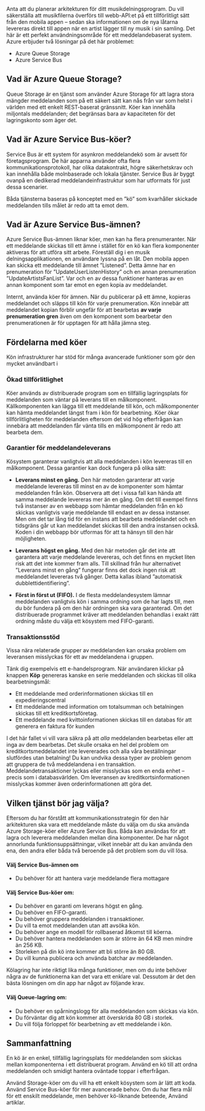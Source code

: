 Anta att du planerar arkitekturen för ditt musikdelningsprogram. Du vill säkerställa att musikfilerna överförs till webb-API:et på ett tillförlitligt sätt från den mobila appen – sedan ska informationen om de nya låtarna levereras direkt till appen när en artist lägger till ny musik i sin samling. Det här är ett perfekt användningsområde för ett meddelandebaserat system. Azure erbjuder två lösningar på det här problemet:

- Azure Queue Storage
- Azure Service Bus

## <a name="what-is-azure-queue-storage"></a>Vad är Azure Queue Storage?
Queue Storage är en tjänst som använder Azure Storage för att lagra stora mängder meddelanden som på ett säkert sätt kan nås från var som helst i världen med ett enkelt REST-baserat gränssnitt. Köer kan innehålla miljontals meddelanden; det begränsas bara av kapaciteten för det lagringskonto som äger det.

## <a name="what-is-azure-service-bus-queues"></a>Vad är Azure Service Bus-köer?
Service Bus är ett system för asynkron meddelandekö som är avsett för företagsprogram. De här apparna använder ofta flera kommunikationsprotokoll, har olika datakontrakt, högre säkerhetskrav och kan innehålla både molnbaserade och lokala tjänster. Service Bus är byggt ovanpå en dedikerad meddelandeinfrastruktur som har utformats för just dessa scenarier.

Båda tjänsterna baseras på konceptet med en ”kö” som kvarhåller skickade meddelanden tills målet är redo att ta emot dem.

## <a name="what-are-azure-service-bus-topics"></a>Vad är Azure Service Bus-ämnen?
Azure Service Bus-ämnen liknar köer, men kan ha flera prenumeranter. När ett meddelande skickas till ett ämne i stället för en kö kan flera komponenter aktiveras för att utföra sitt arbete. Föreställ dig i en musik delningsapplikationen, en användare lyssna på en låt. Den mobila appen kan skicka ett meddelande till ämnet ”Listened”. Detta ämne har en prenumeration för ”UpdateUserListenHistory” och en annan prenumeration ”UpdateArtistsFanList”. Var och en av dessa funktioner hanteras av en annan komponent som tar emot en egen kopia av meddelandet.

Internt, använda köer för ämnen. När du publicerar på ett ämne, kopieras meddelandet och släpps till kön för varje prenumeration. Kön innebär att meddelandet kopian förblir ungefär för att bearbetas **av varje prenumeration gren** även om den komponent som bearbetar den prenumerationen är för upptagen för att hålla jämna steg.

## <a name="benefits-of-queues"></a>Fördelarna med köer
Kön infrastrukturer har stöd för många avancerade funktioner som gör den mycket användbart i 

### <a name="increased-reliability"></a>Ökad tillförlitlighet
Köer används av distribuerade program som en tillfällig lagringsplats för meddelanden som väntar på leverans till en målkomponent. Källkomponenten kan lägga till ett meddelande till kön, och målkomponenter kan hämta meddelandet längst fram i kön för bearbetning. Köer ökar tillförlitligheten för meddelanden eftersom det vid hög efterfrågan kan innebära att meddelanden får vänta tills en målkomponent är redo att bearbeta dem.

### <a name="message-delivery-guarantees"></a>Garantier för meddelandeleverans
Kösystem garanterar vanligtvis att alla meddelanden i kön levereras till en målkomponent. Dessa garantier kan dock fungera på olika sätt:

- **Leverans minst en gång.** Den här metoden garanterar att varje meddelande levereras till minst en av de komponenter som hämtar meddelanden från kön. Observera att det i vissa fall kan hända att samma meddelande levereras mer än en gång. Om det till exempel finns två instanser av en webbapp som hämtar meddelanden från en kö skickas vanligtvis varje meddelande till endast en av dessa instanser. Men om det tar lång tid för en instans att bearbeta meddelandet och en tidsgräns går ut kan meddelandet skickas till den andra instansen också. Koden i din webbapp bör utformas för att ta hänsyn till den här möjligheten.

- **Leverans högst en gång.** Med den här metoden går det inte att garantera att varje meddelande levereras, och det finns en mycket liten risk att det inte kommer fram alls. Till skillnad från hur alternativet ”Leverans minst en gång” fungerar finns det dock ingen risk att meddelandet levereras två gånger. Detta kallas ibland ”automatisk dubblettidentifiering”.

- **Först in först ut (FIFO).** I de flesta meddelandesystem lämnar meddelanden vanligtvis kön i samma ordning som de har lagts till, men du bör fundera på om den här ordningen ska vara garanterad. Om det distribuerade programmet kräver att meddelanden behandlas i exakt rätt ordning måste du välja ett kösystem med FIFO-garanti.

### <a name="transactional-support"></a>Transaktionsstöd
Vissa nära relaterade grupper av meddelanden kan orsaka problem om leveransen misslyckas för ett av meddelandena i gruppen.

Tänk dig exempelvis ett e-handelsprogram. När användaren klickar på knappen **Köp** genereras kanske en serie meddelanden och skickas till olika bearbetningsmål:

- Ett meddelande med orderinformationen skickas till en expedieringscentral
- Ett meddelande med information om totalsumman och betalningen skickas till ett kreditkortsföretag. 
- Ett meddelande med kvittoinformationen skickas till en databas för att generera en faktura för kunden

I det här fallet vi vill vara säkra på att _alla_ meddelanden bearbetas eller att inga av dem bearbetas. Det skulle orsaka en hel del problem om kreditkortsmeddelandet inte levererades och alla våra beställningar slutfördes utan betalning! Du kan undvika dessa typer av problem genom att gruppera de två meddelandena i en transaktion. Meddelandetransaktioner lyckas eller misslyckas som en enda enhet – precis som i databasvärlden. Om leveransen av kreditkortsinformationen misslyckas kommer även orderinformationen att göra det.

## <a name="which-service-should-i-choose"></a>Vilken tjänst bör jag välja?
Eftersom du har förstått att kommunikationsstrategin för den här arkitekturen ska vara ett meddelande måste du välja om du ska använda Azure Storage-köer eller Azure Service Bus. Båda kan användas för att lagra och leverera meddelanden mellan dina komponenter. De har något annorlunda funktionsuppsättningar, vilket innebär att du kan använda den ena, den andra eller båda två beroende på det problem som du vill lösa.

#### <a name="choose-service-bus-topics-if"></a>Välj Service Bus-ämnen om

- Du behöver för att hantera varje meddelande flera mottagare


#### <a name="choose-service-bus-queues-if"></a>Välj Service Bus-köer om:

- Du behöver en garanti om leverans högst en gång.
- Du behöver en FIFO-garanti.
- Du behöver gruppera meddelanden i transaktioner.
- Du vill ta emot meddelanden utan att avsöka kön.
- Du behöver ange en modell för rollbaserad åtkomst till köerna.
- Du behöver hantera meddelanden som är större än 64 KB men mindre än 256 KB.
- Storleken på din kö inte kommer att bli större än 80 GB.
- Du vill kunna publicera och använda batchar av meddelanden.

Kölagring har inte riktigt lika många funktioner, men om du inte behöver några av de funktionerna kan det vara ett enklare val. Dessutom är det den bästa lösningen om din app har något av följande krav.

#### <a name="choose-queue-storage-if"></a>Välj Queue-lagring om:

- Du behöver en spårningslogg för alla meddelanden som skickas via kön.
- Du förväntar dig att kön kommer att överskrida 80 GB i storlek.
- Du vill följa förloppet för bearbetning av ett meddelande i kön.

## <a name="summary"></a>Sammanfattning

En kö är en enkel, tillfällig lagringsplats för meddelanden som skickas mellan komponenterna i ett distribuerat program. Använd en kö till att ordna meddelanden och smidigt hantera oväntade toppar i efterfrågan. 

Använd Storage-köer om du vill ha ett enkelt kösystem som är lätt att koda. Använd Service Bus-köer för mer avancerade behov. Om du har flera mål för ett enskilt meddelande, men behöver kö-liknande beteende, Använd artiklar.
